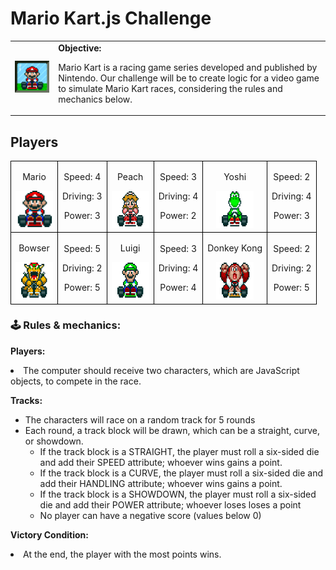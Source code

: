 <h1>Mario Kart.js Challenge</h1>

  <table>
        <tr>
            <td>
                <img src="./docs/header.gif" alt="Mario Kart" width="200">
            </td>
            <td>
                <b>Objective:</b>
                <p>Mario Kart is a racing game series developed and published by Nintendo. Our challenge will be to create logic for a video game to simulate Mario Kart races, considering the rules and mechanics below.</p>
            </td>
        </tr>
    </table>

<h2>Players</h2>
      <table style="border-collapse: collapse; width: 800px; margin: 0 auto;">
        <tr>
            <td style="border: 1px solid black; text-align: center;">
                <p>Mario</p>
                <img src="./docs/mario.gif" alt="Mario Kart" width="60" height="60">
            </td>
            <td style="border: 1px solid black; text-align: center;">
                <p>Speed: 4</p>
                <p>Driving: 3</p>
                <p>Power: 3</p>
            </td>
             <td style="border: 1px solid black; text-align: center;">
                <p>Peach</p>
                <img src="./docs/peach.gif" alt="Mario Kart" width="60" height="60">
            </td>
            <td style="border: 1px solid black; text-align: center;">
                <p>Speed: 3</p>
                <p>Driving: 4</p>
                <p>Power: 2</p>
            </td>
              <td style="border: 1px solid black; text-align: center;">
                <p>Yoshi</p>
                <img src="./docs/yoshi.gif" alt="Mario Kart" width="60" height="60">
            </td>
            <td style="border: 1px solid black; text-align: center;">
                <p>Speed: 2</p>
                <p>Driving: 4</p>
                <p>Power: 3</p>
            </td>
        </tr>
        <tr>
            <td style="border: 1px solid black; text-align: center;">
                <p>Bowser</p>
                <img src="./docs/bowser.gif" alt="Mario Kart" width="60" height="60">
            </td>
            <td style="border: 1px solid black; text-align: center;">
                <p>Speed: 5</p>
                <p>Driving: 2</p>
                <p>Power: 5</p>
            </td>
            <td style="border: 1px solid black; text-align: center;">
                <p>Luigi</p>
                <img src="./docs/luigi.gif" alt="Mario Kart" width="60" height="60">
            </td>
            <td style="border: 1px solid black; text-align: center;">
                <p>Speed: 3</p>
                <p>Driving: 4</p>
                <p>Power: 4</p>
            </td>
            <td style="border: 1px solid black; text-align: center;">
                <p>Donkey Kong</p>
                <img src="./docs/dk.gif" alt="Mario Kart" width="60" height="60">
            </td>
            <td style="border: 1px solid black; text-align: center;">
                <p>Speed: 2</p>
                <p>Driving: 2</p>
                <p>Power: 5</p>
            </td>
        </tr>
    </table>

<p></p>

<h3>🕹️ Rules & mechanics:</h3>

<b>Players:</b>


<li><label for="jogadores-item">The computer should receive two characters, which are JavaScript objects, to compete in the race.</label></li>

<b>Tracks:</b>

<ul>
  <li><label for="pistas-1-item">The characters will race on a random track for 5 rounds</label></li>
  <li><label for="pistas-2-item">Each round, a track block will be drawn, which can be a straight, curve, or showdown.</label>
    <ul>
      <li><label for="pistas-2-1-item">If the track block is a STRAIGHT, the player must roll a six-sided die and add their SPEED attribute; whoever wins gains a point.</label></li>
      <li><label for="pistas-2-2-item">If the track block is a CURVE, the player must roll a six-sided die and add their HANDLING attribute; whoever wins gains a point.</label></li>
      <li><label for="pistas-2-3-item">If the track block is a SHOWDOWN, the player must roll a six-sided die and add their POWER attribute; whoever loses loses a point</label></li>
      <li><label for="pistas-2-3-item">No player can have a negative score (values below 0)</label></li>
    </ul>
  </li>
</ul>

<b>Victory Condition:</b>


<li><label for="vitoria-item">At the end, the player with the most points wins.</label></li>